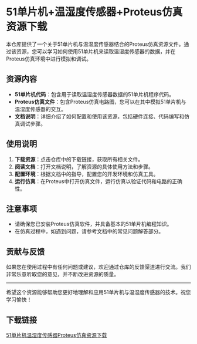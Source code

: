 # 51单片机+温湿度传感器+Proteus仿真资源下载

本仓库提供了一个关于51单片机与温湿度传感器结合的Proteus仿真资源文件。通过该资源，您可以学习如何使用51单片机来读取温湿度传感器的数据，并在Proteus仿真环境中进行模拟和调试。

## 资源内容

- **51单片机代码**：包含用于读取温湿度传感器数据的51单片机程序代码。
- **Proteus仿真文件**：包含Proteus仿真电路图，您可以在其中模拟51单片机与温湿度传感器的交互。
- **文档说明**：详细介绍了如何配置和使用该资源，包括硬件连接、代码编写和仿真调试步骤。

## 使用说明

1. **下载资源**：点击仓库中的下载链接，获取所有相关文件。
2. **阅读文档**：打开文档说明，了解资源的具体使用方法和步骤。
3. **配置环境**：根据文档中的指导，配置您的开发环境和仿真工具。
4. **运行仿真**：在Proteus中打开仿真文件，运行仿真以验证代码和电路的正确性。

## 注意事项

- 请确保您已安装Proteus仿真软件，并具备基本的51单片机编程知识。
- 在仿真过程中，如遇到问题，请参考文档中的常见问题解答部分。

## 贡献与反馈

如果您在使用过程中有任何问题或建议，欢迎通过仓库的反馈渠道进行交流。我们非常乐意听取您的意见，并不断改进资源的质量。

---

希望这个资源能够帮助您更好地理解和应用51单片机与温湿度传感器的技术。祝您学习愉快！

## 下载链接

[51单片机温湿度传感器Proteus仿真资源下载](https://pan.quark.cn/s/d329bf4b3266)